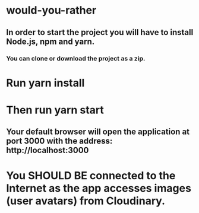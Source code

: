 # would-you-rather

## In order to start the project you will have to install Node.js, npm and yarn.
### You can clone or download the project as a zip.

# Run yarn install
# Then run yarn start

## Your default browser will open the application at port 3000 with the address: http://localhost:3000
# You SHOULD BE connected to the Internet as the app accesses images (user avatars) from Cloudinary.
